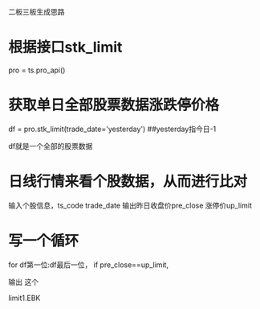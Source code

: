 二板三板生成思路 

# 根据接口stk_limit

pro = ts.pro_api()

# 获取单日全部股票数据涨跌停价格
df = pro.stk_limit(trade_date='yesterday') ##yesterday指今日-1

df就是一个全部的股票数据

# 日线行情来看个股数据，从而进行比对
输入个股信息，ts_code trade_date 
输出昨日收盘价pre_close 涨停价up_limit 


# 写一个循环

for df第一位:df最后一位， 
 if  pre_close==up_limit, 

输出 这个

limit1.EBK
